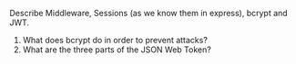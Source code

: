 <!-- Answers to the Short Answer Essay Questions go here -->
Describe Middleware, Sessions (as we know them in express), bcrypt and JWT.
1. What does bcrypt do in order to prevent attacks?
1. What are the three parts of the JSON Web Token?